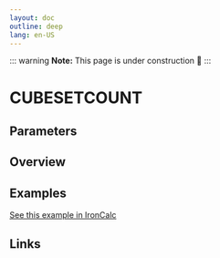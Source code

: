 ```yaml
---
layout: doc
outline: deep
lang: en-US
---
```


::: warning
**Note:** This page is under construction 🚧
:::

# CUBESETCOUNT

## Parameters

## Overview

## Examples

[See this example in IronCalc](https://app.ironcalc.com/?filename=cubesetcount)

## Links